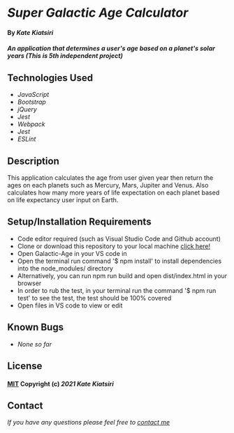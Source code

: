 # _Super Galactic Age Calculator_

#### By _Kate Kiatsiri_

#### _An application that determines a user's age based on a planet's solar years (This is 5th independent project)_

## Technologies Used

* _JavaScript_
* _Bootstrap_
* _jQuery_
* _Jest_
* _Webpack_
* _Jest_
* _ESLint_

## Description

This application calculates the age from user given year then return the ages on each planets such as Mercury, Mars, Jupiter and Venus.
Also calculates how many more years of life expectation on each planet based on life expectancy user input on Earth.

## Setup/Installation Requirements

* Code editor required (such as Visual Studio Code and Github account)
* Clone or download this repository to your local machine 
<a href="https://github.com/keidsiri/Galactic-Age-Calcultor"> click here! </a>
* Open Galactic-Age in your VS code in
* Open the terminal run command '$ npm install' to install dependencies into the node_modules/ directory
* Alternatively, you can run npm run build and open dist/index.html in your browser
* In order to rub the test, in your terminal run the command '$ npm run test' to see the test, the test should be 100% covered
* Open files in VS code to view or edit

## Known Bugs

* _None so far_

## License 

#### [MIT](https://opensource.org/licenses/MIT) Copyright (c) _2021_ _Kate Kiatsiri_

## Contact

_If you have any questions please feel free to [contact me](mailto:keidsiri@gmail.com)_

